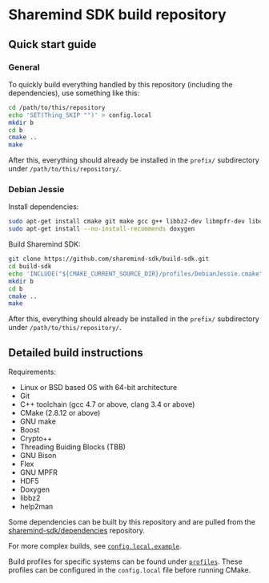 # Sharemind SDK build repository

## Quick start guide

### General

To quickly build everything handled by this repository (including the
dependencies), use something like this:

```bash
cd /path/to/this/repository
echo 'SET(Thing_SKIP "")' > config.local
mkdir b
cd b
cmake ..
make
```

After this, everything should already be installed in the `prefix/` subdirectory
under `/path/to/this/repository/`.

### Debian Jessie

Install dependencies:

```bash
sudo apt-get install cmake git make gcc g++ libbz2-dev libmpfr-dev libcrypto++-dev libbison-dev flex libtbb-dev libhdf5-dev libboost-filesystem-dev libboost-iostreams-dev libboost-program-options-dev libboost-system-dev libboost-thread-dev help2man
sudo apt-get install --no-install-recommends doxygen
```

Build Sharemind SDK:
```bash
git clone https://github.com/sharemind-sdk/build-sdk.git
cd build-sdk
echo 'INCLUDE("${CMAKE_CURRENT_SOURCE_DIR}/profiles/DebianJessie.cmake" REQUIRED)' > config.local
mkdir b
cd b
cmake ..
make
```

After this, everything should already be installed in the `prefix/` subdirectory
under `/path/to/this/repository/`.

## Detailed build instructions

Requirements:

* Linux or BSD based OS with 64-bit architecture
* Git
* C++ toolchain (gcc 4.7 or above, clang 3.4 or above)
* CMake (2.8.12 or above)
* GNU make
* Boost
* Crypto++
* Threading Buiding Blocks (TBB)
* GNU Bison
* Flex
* GNU MPFR
* HDF5
* Doxygen
* libbz2
* help2man

Some dependencies can be built by this repository and are pulled from the
[sharemind-sdk/dependencies](https://github.com/sharemind-sdk/dependencies/)
repository.

For more complex builds, see
[`config.local.example`](https://github.com/sharemind-sdk/build-sdk/blob/master/config.local.example).

Build profiles for specific systems can be found under
[`profiles`](https://github.com/sharemind-sdk/build-sdk/tree/master/profiles).
These profiles can be configured in the `config.local` file before running CMake.
